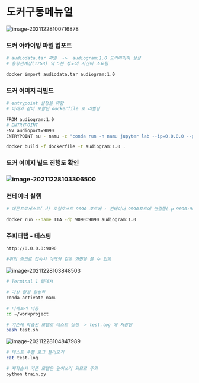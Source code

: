 # 도커구동메뉴얼

![image-20211228100716878](/home/heeda-namu/snap/typora/46/.config/Typora/typora-user-images/image-20211228100716878.png)

### 도커  아카이빙 파일 임포트

```bash
# audiodata.tar 파일  ->  audiogram:1.0 도커이미지 생성
# 용량관계상(17GB) 약 5분 정도의 시간이 소요됨 
```

```bash
docker import audiodata.tar audiogram:1.0
```



### 도커 이미지 리빌드

```bash
# entrypoint 설정을 위함
# 아래와 같이 포함된 dockerfile 로 리빌딩
```

```bash
FROM audiogram:1.0
# ENTRYPOINT
ENV audioport=9090
ENTRYPOINT su - namu -c "conda run -n namu jupyter lab --ip=0.0.0.0 --port=$audioport --allow-root --no-browser --NotebookApp.token=''"
```

```bash
docker build -f dockerfile -t audiogram:1.0 .
```



### 도커 이미지 빌드 진행도 확인 

### ![image-20211228103306500](/home/heeda-namu/snap/typora/46/.config/Typora/typora-user-images/image-20211228103306500.png)



### 컨테이너 실행

```bash
# 데몬프로세스로(-d) 로컬호스트 9090 포트에 : 컨테이너 9090포트에 연결함(-p 9090:9090)
```

```bash
docker run --name TTA -dp 9090:9090 audiogram:1.0 
```



### 주피터랩  - 테스팅 

```bash
http://0.0.0.0:9090 
```

```bash
#위의 링크로 접속시 아래와 같은 화면을 볼 수 있음
```

![image-20211228103848503](/home/heeda-namu/snap/typora/46/.config/Typora/typora-user-images/image-20211228103848503.png)

```bash
# Terminal 1 탭에서 
```

```bash
# 가상 환경 활성화
conda activate namu
```

```bash
# 디렉토리 이동
cd ~/workproject
```

```bash
# 기존에 학습된 모델로 테스트 실행  > test.log 에 저장됨 
bash test.sh
```



![image-20211228104847989](/home/heeda-namu/snap/typora/46/.config/Typora/typora-user-images/image-20211228104847989.png)

```bash
# 테스트 수행 로그 불러오기
cat test.log
```

```bash
# 재학습시 기존 모델은 덮어쓰기 되므로 주의   
python train.py
```

